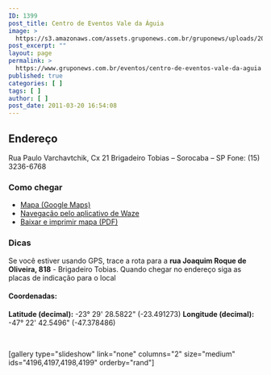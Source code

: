 ```yaml
---
ID: 1399
post_title: Centro de Eventos Vale da Águia
image: >
  https://s3.amazonaws.com/assets.gruponews.com.br/gruponews/uploads/2011/03/sitio-ceva-destaque-1280x706.jpg
post_excerpt: ""
layout: page
permalink: >
  https://www.gruponews.com.br/eventos/centro-de-eventos-vale-da-aguia
published: true
categories: [ ]
tags: [ ]
author: [ ]
post_date: 2011-03-20 16:54:08
---
```

<h2>Endereço</h2>
Rua Paulo Varchavtchik, Cx 21
Brigadeiro Tobias – Sorocaba – SP
Fone: (15) 3236-6768
<h3>Como chegar</h3>
<ul>
	<li><a href="http://www.google.com/maps/ms?ie=UTF8&amp;hl=pt-BR&amp;msa=0&amp;msid=101029055973969387879.00047056afb7234e1fdba&amp;ll=-23.452538,-47.321548&amp;spn=0.143937,0.307274&amp;t=h&amp;z=12" target="_blank">Mapa (Google Maps)</a></li>
	<li><a href="waze://?ll=-23.491273,-47.378486&amp;navigate=yes">Navegação pelo aplicativo de Waze</a></li>
	<li><a href="http://www.gruponews.com.br/wp-content/uploads/2011/03/mapa-atualizado-ceva.pdf">Baixar e imprimir mapa (PDF)</a></li>
</ul>
<h3>Dicas</h3>
Se você estiver usando GPS, trace a rota para a <strong>rua Joaquim Roque de Oliveira, 818</strong> - Brigadeiro Tobias. Quando chegar no endereço siga as placas de indicação para o local
<h4>Coordenadas:</h4>
<strong>Latitude (decimal):</strong> -23° 29' 28.5822" (-23.491273)
<strong>Longitude (decimal): </strong>-47° 22' 42.5496" (-47.378486)

&nbsp;

[gallery type="slideshow" link="none" columns="2" size="medium" ids="4196,4197,4198,4199" orderby="rand"]